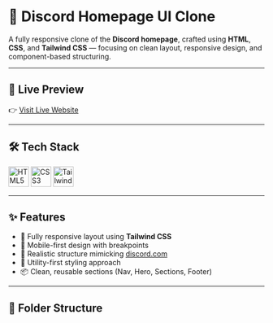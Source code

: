 # 💬 Discord Homepage UI Clone

A fully responsive clone of the **Discord homepage**, crafted using **HTML**, **CSS**, and **Tailwind CSS** — focusing on clean layout, responsive design, and component-based structuring.

---

## 🔗 Live Preview

👉 [Visit Live Website](https://discord07.netlify.app/)

---

## 🛠️ Tech Stack

<p align="left">
  <img src="https://cdn.jsdelivr.net/gh/devicons/devicon/icons/html5/html5-original.svg" width="40" alt="HTML5 logo" />
  <img src="https://cdn.jsdelivr.net/gh/devicons/devicon/icons/css3/css3-original.svg" width="40" alt="CSS3 logo" />
  <img src="https://www.vectorlogo.zone/logos/tailwindcss/tailwindcss-icon.svg" width="40" alt="Tailwind CSS logo" />
</p>

---

## ✨ Features

- 🔵 Fully responsive layout using **Tailwind CSS**
- 🔘 Mobile-first design with breakpoints
- 🧱 Realistic structure mimicking [discord.com](https://discord.com/)
- 🎯 Utility-first styling approach
- 📦 Clean, reusable sections (Nav, Hero, Sections, Footer)

---

## 📁 Folder Structure

